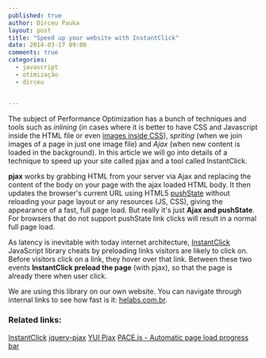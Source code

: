 ```yaml
---
published: true
author: Dirceu Pauka
layout: post
title: "Speed up your website with InstantClick"
date: 2014-03-17 09:00
comments: true
categories:
  - javascript
  - otimização
  - dirceu


---
```


The subject of Performance Optimization has a bunch of techniques and tools such as *inlining* (in cases where it is better to have CSS and Javascript inside the HTML file or even [images inside CSS](http://stackoverflow.com/questions/1207190/embedding-base64-images)), *spriting* (when we join images of a page in just one image file) and *Ajax* (when new content is loaded in the background). In this article we will go into details of a technique to speed up your site called pjax and a tool called InstantClick.

<!--more-->

**pjax** works by grabbing HTML from your server via Ajax and replacing the content of the body on your page with the ajax loaded HTML body. It then updates the browser's current URL using HTML5 [pushState](http://badassjs.com/post/840846392/location-hash-is-dead-long-live-html5-pushstate) without reloading your page layout or any resources (JS, CSS), giving the appearance of a fast, full page load. But really it's just **Ajax and pushState**. For browsers that do not support pushState link clicks will result in a normal full page load.

As latency is inevitable with today internet architecture, [InstantClick](http://instantclick.io/) JavaScript library cheats by preloading links visitors are likely to click on. Before visitors click on a link, they hover over that link. Between these two events **InstantClick preload the page** (with pjax), so that the page is already there when user click.

We are using this library on our own website. You can navigate through internal links to see how fast is it: [helabs.com.br](http://helabs.com.br/).

### Related links:

[InstantClick](http://instantclick.io/)
[jquery-pjax](https://github.com/defunkt/jquery-pjax)
[YUI Pjax](http://yuilibrary.com/yui/docs/pjax/)
[PACE.js - Automatic page load progress bar](http://github.hubspot.com/pace/docs/welcome/)
